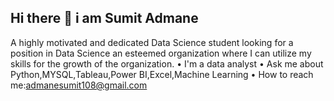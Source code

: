 ## Hi there 👋 i am Sumit Admane
A highly motivated and dedicated Data Science student looking for a position in Data Science an esteemed organization where I can utilize my skills for the growth of the organization. 
• I'm a data analyst 
• Ask me about Python,MYSQL,Tableau,Power BI,Excel,Machine Learning
• How to reach me:admanesumit108@gmail.com
<!--
**Sumitadmane111/Sumitadmane111** is a ✨ _special_ ✨ repository because its `README.md` (this file) appears on your GitHub profile.

Here are some ideas to get you started:

- 🔭 I’m currently working on ...
- 🌱 I’m currently learning ...
- 👯 I’m looking to collaborate on ...
- 🤔 I’m looking for help with ...
- 💬 Ask me about ...
- 📫 How to reach me: ...
- 😄 Pronouns: ...
- ⚡ Fun fact: ...
-->
